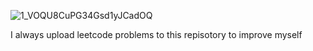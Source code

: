 ![1_VOQU8CuPG34Gsd1yJCadOQ](https://github.com/user-attachments/assets/1977ff6c-a2fe-497a-b1d4-dd4f1540fc63)


I always upload leetcode problems to this repisotory to improve myself
